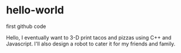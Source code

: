 # hello-world
first github code

Hello, I eventually want to 3-D print tacos and pizzas using C++ and Javascript. I'll also design a robot to cater it for my friends and family.
